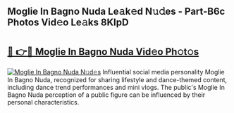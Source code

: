 ## Moglie In Bagno Nuda Le𝚊k𝚎d N𝚞𝚍es - Part-B6c Photos Vid𝚎o Le𝚊ks 8KIpD

# <h2><a href="http://fbco49.evod.top/?m=Moglie+In+Bagno+Nuda">🔗 👉🔴 Moglie In Bagno Nuda Vid𝚎o Ph𝚘t𝚘s</a></h2>

[![Moglie In Bagno Nuda N𝚞d𝚎s](https://i.imgur.com/8V9OHl7.gif)](http://fbco49.evod.top/?m=Moglie+In+Bagno+Nuda)
Influential social media personality Moglie In Bagno Nuda, recognized for sharing lifestyle and dance-themed content, including dance trend performances and mini vlogs. The public's Moglie In Bagno Nuda perception of a public figure can be influenced by their personal characteristics. 
